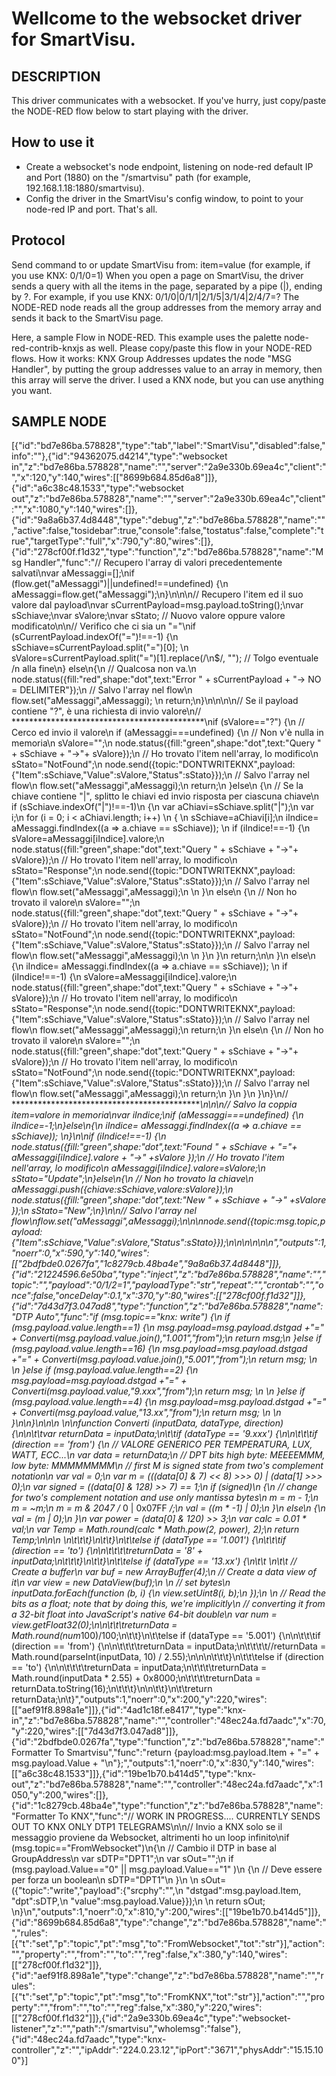 # Wellcome to the websocket driver for SmartVisu.  

  
## DESCRIPTION
This driver communicates with a websocket. If you've hurry, just copy/paste the NODE-RED flow below to start playing with the driver.
   

## How to use it
  * Create a websocket's node endpoint, listening on node-red default IP and Port (1880) on the "/smartvisu" path (for example, 192.168.1.18:1880/smartvisu).
  * Config the driver in the SmartVisu's config window, to point to your node-red IP and port. That's all.

## Protocol
  Send command to or update SmartVisu from: item=value (for example, if you use KNX: 0/1/0=1)
  When you open a page on SmartVisu, the driver sends a query with all the items in the page, separated by a pipe (|), ending   by ?. 
  For example, if you use KNX: 0/1/0|0/1/1|2/1/5|3/1/4|2/4/7=?
  The NODE-RED node reads all the group addresses from the memory array and sends it back to the SmartVisu page.

  Here, a sample Flow in NODE-RED. This example uses the palette node-red-contrib-knxjs as well.
  Please copy/paste this flow in your NODE-RED flows.
  How it works: KNX Group Addresses updates the node "MSG Handler", by putting the group addresses value to an array in memory, then this array will serve the driver.
  I used a KNX node, but you can use anything you want.

## SAMPLE NODE


[{"id":"bd7e86ba.578828","type":"tab","label":"SmartVisu","disabled":false,"info":""},{"id":"94362075.d4214","type":"websocket in","z":"bd7e86ba.578828","name":"","server":"2a9e330b.69ea4c","client":"","x":120,"y":140,"wires":[["8699b684.85d6a8"]]},{"id":"a6c38c48.1533","type":"websocket out","z":"bd7e86ba.578828","name":"","server":"2a9e330b.69ea4c","client":"","x":1080,"y":140,"wires":[]},{"id":"9a8a6b37.4d8448","type":"debug","z":"bd7e86ba.578828","name":"","active":false,"tosidebar":true,"console":false,"tostatus":false,"complete":"true","targetType":"full","x":790,"y":80,"wires":[]},{"id":"278cf00f.f1d32","type":"function","z":"bd7e86ba.578828","name":"Msg Handler","func":"// Recupero l'array di valori precedentemente salvati\nvar aMessaggi=[];\nif (flow.get(\"aMessaggi\")||undefined!==undefined) {\n    aMessaggi=flow.get(\"aMessaggi\");\n}\n\n\n// Recupero l'item ed il suo valore dal payload\nvar sCurrentPayload=msg.payload.toString();\nvar sSchiave;\nvar sValore;\nvar sStato; // Nuovo valore oppure valore modificato\n\n// Verifico che ci sia un \"=\"\nif (sCurrentPayload.indexOf(\"=\")!==-1) {\n    sSchiave=sCurrentPayload.split(\"=\")[0]; \n    sValore=sCurrentPayload.split(\"=\")[1].replace(/\\n$/, \"\"); // Tolgo eventuale /n alla fine\n} else\n{\n    // Qualcosa non va.\n    node.status({fill:\"red\",shape:\"dot\",text:\"Error \" + sCurrentPayload + \"-> NO = DELIMITER\"});\n    // Salvo l'array nel flow\n    flow.set(\"aMessaggi\",aMessaggi);    \n    return;\n}\n\n\n\n// Se il payload contiene \"?\", è una richiesta di invio valore\n// ********************************************\nif (sValore==\"?\") {\n    // Cerco ed invio il valore\n    if (aMessaggi===undefined) {\n        // Non v'è nulla in memoria\n        sValore=\"\";\n        node.status({fill:\"green\",shape:\"dot\",text:\"Query \" + sSchiave + \"->\"+ sValore});\n        // Ho trovato l'item nell'array, lo modifico\n        sStato=\"NotFound\";\n        node.send({topic:\"DONTWRITEKNX\",payload:{\"Item\":sSchiave,\"Value\":sValore,\"Status\":sStato}});\n        // Salvo l'array nel flow\n        flow.set(\"aMessaggi\",aMessaggi);\n        return;\n    }else\n    {\n        // Se la chiave contiene \"|\", splitto le chiavi ed invio risposta per ciascuna chiave\n        if (sSchiave.indexOf(\"|\")!==-1)\n        {\n            var aChiavi=sSchiave.split(\"|\");\n            var i;\n            for (i = 0; i < aChiavi.length; i++) \n            { \n                sSchiave=aChiavi[i];\n                iIndice= aMessaggi.findIndex((a => a.chiave == sSchiave));    \n                if (iIndice!==-1) {\n                    sValore=aMessaggi[iIndice].valore;\n                    node.status({fill:\"green\",shape:\"dot\",text:\"Query \" + sSchiave + \"->\"+ sValore});\n                    // Ho trovato l'item nell'array, lo modifico\n                    sStato=\"Response\";\n                    node.send({topic:\"DONTWRITEKNX\",payload:{\"Item\":sSchiave,\"Value\":sValore,\"Status\":sStato}});\n                    // Salvo l'array nel flow\n                    flow.set(\"aMessaggi\",aMessaggi);\n                    \n                }\n                else\n                {\n                    // Non ho trovato il valore\n                    sValore=\"\";\n                    node.status({fill:\"green\",shape:\"dot\",text:\"Query \" + sSchiave + \"->\"+ sValore});\n                    // Ho trovato l'item nell'array, lo modifico\n                    sStato=\"NotFound\";\n                    node.send({topic:\"DONTWRITEKNX\",payload:{\"Item\":sSchiave,\"Value\":sValore,\"Status\":sStato}});\n                    // Salvo l'array nel flow\n                    flow.set(\"aMessaggi\",aMessaggi);\n                    \n                }\n            }\n            return;\n\n        }\n        else\n        {\n            iIndice= aMessaggi.findIndex((a => a.chiave == sSchiave));    \n            if (iIndice!==-1) {\n                sValore=aMessaggi[iIndice].valore;\n                node.status({fill:\"green\",shape:\"dot\",text:\"Query \" + sSchiave + \"->\"+ sValore});\n                // Ho trovato l'item nell'array, lo modifico\n                sStato=\"Response\";\n                node.send({topic:\"DONTWRITEKNX\",payload:{\"Item\":sSchiave,\"Value\":sValore,\"Status\":sStato}});\n                // Salvo l'array nel flow\n                flow.set(\"aMessaggi\",aMessaggi);\n                return;\n            }\n            else\n            {\n                // Non ho trovato il valore\n                sValore=\"\";\n                node.status({fill:\"green\",shape:\"dot\",text:\"Query \" + sSchiave + \"->\"+ sValore});\n                // Ho trovato l'item nell'array, lo modifico\n                sStato=\"NotFound\";\n                node.send({topic:\"DONTWRITEKNX\",payload:{\"Item\":sSchiave,\"Value\":sValore,\"Status\":sStato}});\n                // Salvo l'array nel flow\n                flow.set(\"aMessaggi\",aMessaggi);\n                return;\n            }\n        }\n    }\n}\n// ********************************************\n\n\n// Salvo la coppia item=valore in memoria\nvar iIndice;\nif (aMessaggi===undefined) {\n    iIndice=-1;\n}else\n{\n    iIndice= aMessaggi.findIndex((a => a.chiave == sSchiave));    \n}\n\nif (iIndice!==-1) {\n    node.status({fill:\"green\",shape:\"dot\",text:\"Found \" + sSchiave + \"=\"+ aMessaggi[iIndice].valore + \"->\" +sValore });\n    // Ho trovato l'item nell'array, lo modifico\n    aMessaggi[iIndice].valore=sValore;\n    sStato=\"Update\";\n}else\n{\n    // Non ho trovato la chiave\n    aMessaggi.push({chiave:sSchiave,valore:sValore});\n    node.status({fill:\"green\",shape:\"dot\",text:\"New \" + sSchiave + \"->\" +sValore });\n    sStato=\"New\";\n}\n\n// Salvo l'array nel flow\nflow.set(\"aMessaggi\",aMessaggi);\n\n\nnode.send({topic:msg.topic,payload:{\"Item\":sSchiave,\"Value\":sValore,\"Status\":sStato}});\n\n\n\n\n\n","outputs":1,"noerr":0,"x":590,"y":140,"wires":[["2bdfbde0.0267fa","1c8279cb.48ba4e","9a8a6b37.4d8448"]]},{"id":"21224596.6e50ba","type":"inject","z":"bd7e86ba.578828","name":"","topic":"","payload":"0/1/2=1","payloadType":"str","repeat":"","crontab":"","once":false,"onceDelay":0.1,"x":370,"y":80,"wires":[["278cf00f.f1d32"]]},{"id":"7d43d7f3.047ad8","type":"function","z":"bd7e86ba.578828","name":"DTP Auto","func":"if (msg.topic==\"knx: write\") {\n   if (msg.payload.value.length==1) {\n      msg.payload=msg.payload.dstgad +\"=\" + Converti(msg.payload.value.join(),\"1.001\",\"from\");\n        return msg;\n    }else if (msg.payload.value.length==16) {\n        msg.payload=msg.payload.dstgad +\"=\" + Converti(msg.payload.value.join(),\"5.001\",\"from\");\n        return msg;  \n        \n    }else if (msg.payload.value.length==2) {\n        msg.payload=msg.payload.dstgad +\"=\" + Converti(msg.payload.value,\"9.xxx\",\"from\");\n        return msg;  \n        \n    }else if (msg.payload.value.length==4) {\n        msg.payload=msg.payload.dstgad +\"=\" + Converti(msg.payload.value,\"13.xx\",\"from\");\n        return msg;  \n        \n    }\n\n}\n\n\n              \n\nfunction Converti (inputData, dataType, direction) {\n\n\t\tvar returnData = inputData;\n\t\tif (dataType == '9.xxx') {\n\n\t\t\tif (direction == 'from') {\n                // VALORE GENERICO PER TEMPERATURA, LUX, WATT, ECC...\n                var data = returnData;\n                // DPT bits high byte: MEEEEMMM, low byte: MMMMMMMM\n                // first M is signed state from two's complement notation\n                var val = 0;\n                var m = (((data[0] & 7) << 8) >>> 0) | (data[1] >>> 0);\n                var signed = ((data[0] & 128) >> 7) == 1;\n                if (signed)\n                {\n                    // change for two's complement notation and use only mantissa bytes\n                    m = m - 1;\n                    m = ~m;\n                    m = m & 2047 /* 0 | 0x07FF */;\n                    val = ((m * -1) | 0);\n                }\n                else\n                {\n                    val = (m | 0);\n                }\n                var power = (data[0] & 120) >> 3;\n                var calc = 0.01 * val;\n                var Temp = Math.round(calc * Math.pow(2, power), 2);\n                return Temp;\n\n\n                \n\t\t\t}\n\t\t}\n\t\telse if (dataType == '1.001') {\n\t\t\tif (direction == 'to') {\n\n\t\t\t\treturnData = '8' + inputData;\n\t\t\t}\n\t\t}\n\t\telse if (dataType == '13.xx') {\n\t\t    \n\t\t    // Create a buffer\n            var buf = new ArrayBuffer(4);\n            // Create a data view of it\n            var view = new DataView(buf);\n            \n            // set bytes\n            inputData.forEach(function (b, i) {\n                view.setUint8(i, b);\n            });\n            \n            // Read the bits as a float; note that by doing this, we're implicitly\n            // converting it from a 32-bit float into JavaScript's native 64-bit double\n            var num = view.getFloat32(0);\n\n\t\t\treturnData = Math.round(num*100)/100;\n\t\t}\n\t\telse if (dataType == '5.001') {\n\n\t\t\tif (direction == 'from') {\n\n\t\t\t\treturnData = inputData;\n\t\t\t\t//returnData = Math.round(parseInt(inputData, 10) / 2.55);\n\n\n\t\t\t}\n\t\t\telse if (direction == 'to') {\n\n\t\t\t\treturnData = inputData;\n\t\t\t\treturnData = Math.round(inputData * 2.55) + 0x8000;\n\t\t\t\treturnData = returnData.toString(16);\n\t\t\t}\n\n\t\t}\n\t\treturn returnData;\n\t}","outputs":1,"noerr":0,"x":200,"y":220,"wires":[["aef91f8.898a1e"]]},{"id":"4ad1c18f.e8417","type":"knx-in","z":"bd7e86ba.578828","name":"","controller":"48ec24a.fd7aadc","x":70,"y":220,"wires":[["7d43d7f3.047ad8"]]},{"id":"2bdfbde0.0267fa","type":"function","z":"bd7e86ba.578828","name":"Formatter To Smartvisu","func":"return {payload:msg.payload.Item + \"=\" + msg.payload.Value + \"\\n\"};","outputs":1,"noerr":0,"x":830,"y":140,"wires":[["a6c38c48.1533"]]},{"id":"19be1b70.b414d5","type":"knx-out","z":"bd7e86ba.578828","name":"","controller":"48ec24a.fd7aadc","x":1050,"y":200,"wires":[]},{"id":"1c8279cb.48ba4e","type":"function","z":"bd7e86ba.578828","name":"Formatter To KNX","func":"// WORK IN PROGRESS.... CURRENTLY SENDS OUT TO KNX ONLY DTP1 TELEGRAMS\n\n// Invio a KNX solo se il messaggio proviene da Websocket, altrimenti ho un loop infinito\nif (msg.topic==\"FromWebsocket\")\n{\n    // Cambio il DTP in base al GroupAddress\n    var sDTP=\"DPT1\";\n    var sOut=\"\";\n    if (msg.payload.Value==\"0\" || msg.payload.Value==\"1\" )\n    {\n        // Deve essere per forza un boolean\n        sDTP=\"DPT1\"\n    }\n    \n    sOut=({\"topic\":\"write\",\"payload\":{\"srcphy\":\"\",\n          \"dstgad\":msg.payload.Item, \"dpt\":sDTP,\n          \"value\":msg.payload.Value}});\n          \n    return sOut;    \n}\n","outputs":1,"noerr":0,"x":810,"y":200,"wires":[["19be1b70.b414d5"]]},{"id":"8699b684.85d6a8","type":"change","z":"bd7e86ba.578828","name":"","rules":[{"t":"set","p":"topic","pt":"msg","to":"FromWebsocket","tot":"str"}],"action":"","property":"","from":"","to":"","reg":false,"x":380,"y":140,"wires":[["278cf00f.f1d32"]]},{"id":"aef91f8.898a1e","type":"change","z":"bd7e86ba.578828","name":"","rules":[{"t":"set","p":"topic","pt":"msg","to":"FromKNX","tot":"str"}],"action":"","property":"","from":"","to":"","reg":false,"x":380,"y":220,"wires":[["278cf00f.f1d32"]]},{"id":"2a9e330b.69ea4c","type":"websocket-listener","z":"","path":"/smartvisu","wholemsg":"false"},{"id":"48ec24a.fd7aadc","type":"knx-controller","z":"","ipAddr":"224.0.23.12","ipPort":"3671","physAddr":"15.15.100"}]

